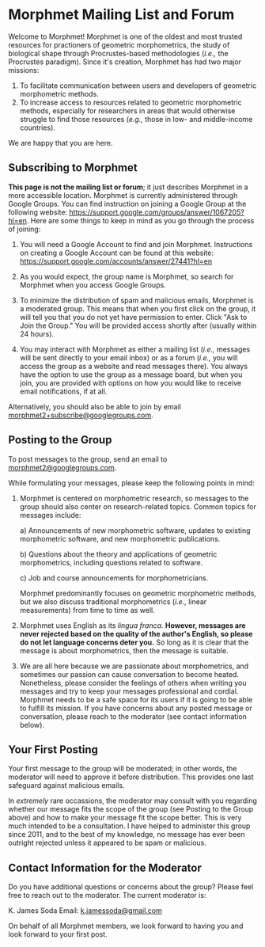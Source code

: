 # __Morphmet Mailing List and Forum__
Welcome to Morphmet! Morphmet is one of the oldest and most trusted resources for practioners of geometric morphometrics, the study of biological shape through Procrustes-based methodologies (_i.e.,_ the Procrustes paradigm). Since it's creation, Morphmet has had two major missions: 

1) To facilitate communication between users and developers of geometric morphometric methods. 
2) To increase access to resources related to geometric morphometric methods, especially for researchers in areas that would otherwise struggle to find those resources (_e.g.,_ those in low- and middle-income countries). 

We are happy that you are here.

## Subscribing to Morphmet
__This page is not the mailing list or forum__; it just describes Morphmet in a more accessible location. Morphmet is currently administered through Google Groups. You can find instruction on joining a Google Group at the following website: https://support.google.com/groups/answer/1067205?hl=en. Here are some things to keep in mind as you go through the process of joining:

1) You will need a Google Account to find and join Morphmet. Instructions on creating a Google Account can be found at this website: https://support.google.com/accounts/answer/27441?hl=en

2) As you would expect, the group name is Morphmet, so search for Morphmet when you access Google Groups. 

3) To minimize the distribution of spam and malicious emails, Morphmet is a moderated group. This means that when you first click on the group, it will tell you that you do not yet have permission to enter. Click "Ask to Join the Group." You will be provided access shortly after (usually within 24 hours).

4) You may interact with Morphmet as either a mailing list (_i.e.,_ messages will be sent directly to your email inbox) or as a forum (_i.e.,_ you will access the group as a website and read messages there). You always have the option to use the group as a message board, but when you join, you are provided with options on how you would like to receive email notifications, if at all.

Alternatively, you should also be able to join by email morphmet2+subscribe@googlegroups.com.

## Posting to the Group
To post messages to the group, send an email to morphmet2@googlegroups.com. 

While formulating your messages, please keep the following points in mind:

1) Morphmet is centered on morphometric research, so messages to the group should also center on research-related topics. Common topics for messages include:

     a) Announcements of new morphometric software, updates to existing morphometric software, and new morphometric publications.
     
     b) Questions about the theory and applications of geometric morphometrics, including questions related to software.
     
     c) Job and course announcements for morphometricians.
     
   Morphmet predominantly focuses on geometric morphometric methods, but we also discuss traditional morphometrics (_i.e.,_ linear measurements) from time to time as well.

2) Morphmet uses English as its _lingua franca_. __However, messages are never rejected based on the quality of the author's English, so please do not let language concerns deter you.__ So long as it is clear that the message is about morphometrics, then the message is suitable.

3) We are all here because we are passionate about morphometrics, and sometimes our passion can cause conversation to become heated. Nonetheless, please consider the feelings of others when writing you messages and try to keep your messages professional and cordial. Morphmet needs to be a safe space for its users if it is going to be able to fulfill its mission. If you have concerns about any posted message or conversation, please reach to the moderator (see contact information below).

## Your First Posting 
Your first message to the group will be moderated; in other words, the moderator will need to approve it before distribution. This provides one last safeguard against malicious emails.

In _extremely_ rare occassions, the moderator may consult with you regarding whether our message fits the scope of the group (see Posting to the Group above) and how to make your message fit the scope better. This is very much intended to be a consultation. I have helped to administer this group since 2011, and to the best of my knowledge, no message has ever been outright rejected unless it appeared to be spam or malicious.

## Contact Information for the Moderator
Do you have additional questions or concerns about the group? Please feel free to reach out to the moderator. The current moderator is:

K. James Soda
Email: k.jamessoda@gmail.com

On behalf of all Morphmet members, we look forward to having you and look forward to your first post.
